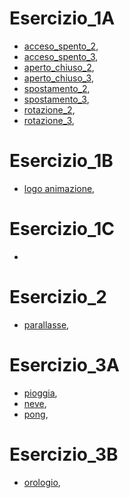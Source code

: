 # Esercizio_1A
- [acceso_spento_2](https://simonemaghetti.github.io/GIM/Esercizio_1A/template/acceso_spento_2.html.html),
- [acceso_spento_3](https://simonemaghetti.github.io/GIM/Esercizio_1A/template/acceso_spento_3.html.html),
- [aperto_chiuso_2](https://simonemaghetti.github.io/GIM/Esercizio_1A/template/aperto_chiuso2.html.html),
- [aperto_chiuso_3](https://simonemaghetti.github.io/GIM/Esercizio_1A/template/aperto_chiuso_3.html.html),
- [spostamento_2](https://simonemaghetti.github.io/GIM/Esercizio_1A/template/spostamento_2.html),
- [spostamento_3](https://simonemaghetti.github.io/GIM/Esercizio_1A/template/spostamento_3.html),
- [rotazione_2](https://simonemaghetti.github.io/GIM/Esercizio_1A/template/rotazione_2.html),
- [rotazione_3](https://simonemaghetti.github.io/GIM/Esercizio_1A/template/rotazione_3.html),


# Esercizio_1B
- [logo animazione](https://simonemaghetti.github.io/GIM/Esercizio_1B/esercizio_1b/index.html),

# Esercizio_1C
- []()

# Esercizio_2
- [parallasse](https://simonemaghetti.github.io/GIM/Esercizio_2/index.html),

# Esercizio_3A
- [pioggia](https://simonemaghetti.github.io/GIM/Esercizio_3A/index.html),
- [neve](https://simonemaghetti.github.io/GIM/Esercizio_3A2/index.html),
- [pong](https://simonemaghetti.github.io/GIM/Esercizio_3A3/index.html),

# Esercizio_3B
- [orologio](https://simonemaghetti.github.io/GIM/Esercizio_3B/index.html),

